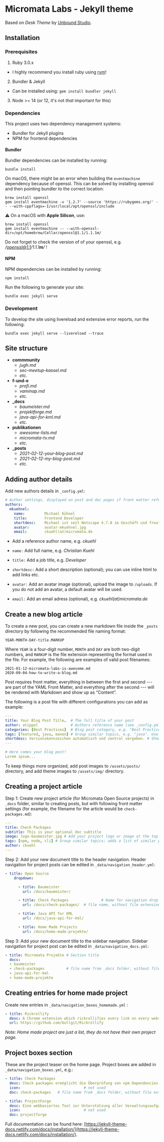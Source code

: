 # Micromata Labs - Jekyll theme

Based on _Desk Theme_ by [Unbound Studio](https://unbound.studio).



## Installation



### Prerequisites

1. Ruby 3.0.x
  - I highly recommend you install ruby using [rvm](https://rvm.io/)!
2. Bundler & Jekyll
  - Can be installed using: `gem install bundler jekyll`
3. Node >= 14 (or 12, it's not *that* important for this)

### Dependencies

This project uses two dependency management systems:
- Bundler for Jekyll plugins
- NPM for frontend dependencies



#### Bundler

Bundler dependencies can be installed by running:
```shell
bundle install
```

On macOS, there might be an error when  building the `eventmachine` dependency because of openssl. 
This can be solved by installing openssl and then pointing bundler to the correct location:

```shell
brew install openssl
gem install eventmachine -v '1.2.7' --source 'https://rubygems.org/' -- --with-cppflags=-I/usr/local/opt/openssl/include
```

⚠️ On a macOS with **Apple Silicon**, use:

```shell
brew install openssl
gem install eventmachine -- --with-openssl-dir=/opt/homebrew/Cellar/openssl@1.1/1.1.1m/
```
Do not forget to check the version of of your openssl, e.g. */openssl@1.1/1.1.1**m**/* !



#### NPM

NPM dependencies can be installed by running:
```shell
npm install
```

Run the following to generate your site:
```shell
bundle exec jekyll serve
```



### Development

To develop the site using livereload and extensive error reports, run the following:
```shell
bundle exec jekyll serve --livereload --trace
```



## Site structure

- **commmunity**
  - *jugh.md*
  - *sec-meetup-kassel.md*
  - *etc.*
- **f-und-e**
  - *profi.md*
  - *vaminap.md*
  - *etc.*
- **_docs**
  - *baumeister.md*
  - *projektforge.md*
  - *java-api-for-kml.md*
  - *etc.*
- **publikationen**
  - *awesome-lists.md*
  - *micromata-tv.md*
  - *etc.*
- **_posts**
  - *2021-02-12-your-blog-post.md*
  - *2021-02-12-my-blog-post.md*
  - *etc.*

## Adding author details

Add new authors details in `_config.yml`:
```yaml
# Author settings, displayed on post and doc pages if front matter references author name e.g. author: ckuehl
authors:
  mkuehnel:
    name:         Michael Kühnel
    title:        Frontend Developer
    shortdesc:    Michael ist seit Netscape 4.7.8 im Geschäft und freut sich, dass dank Webstandards seitdem alles besser wird. Folge Michael bei <a href="https://twitter.com/mkuehnel">Twitter</a> oder <a href="https://github.com/mischah">GitHub</a>.
    avatar:       avatar-mkuehnel.jpg
    email:        ckuehl(at)micromata.de
```

- Add a reference author name, e.g. *ckuehl*

- `name:` Add full name, e.g. *Christian Kuehl*

- `title:` Add a job title, e.g. *Developer*

- `shortdesc:` Add a short description (optional); you can use inline html to add links etc.

- `avatar:` Add an avatar image (optional), upload the image to `/uploads`. If you do not add an avatar, a default avatar will be used.

- `email:` Add an email adress (optional), e.g. *ckuehl(at)micromata.de*

  

## Create a new blog article

To create a new post, you can create a new markdown file inside the `_posts` directory by following the recommended file naming format:
```
YEAR-MONTH-DAY-title.MARKUP
```
Where `YEAR` is a four-digit number, `MONTH` and `DAY` are both two-digit numbers, and `MARKUP` is the file extension representing the format used in the file. For example, the following are examples of valid post filenames:

```
2021-01-12-micromata-labs-is-awesome.md
2020-09-04-how-to-write-a-blog.md
```

Post requires front matter, everything in between the first and second --- are part of the YAML Front Matter, and everything after the second --- will be rendered with Markdown and show up as “Content”.

The following is a post file with different configurations you can add as example:

```yaml
---
title: Your Blog Post Title…  # The full title of your post
author: atippel               # Authors reference name (see _config.yml)
categories: [Best Practices]  # Blog post category, e.g. "Best Practices", "Quick Tips" (these are the only categories at the moment)
tags: [featured, java, maven] # Group similar topics, e.g. "java". Use "featured", if you want to show up the new blog post on the home page.
shortdesc: Versionskennzeichen automatisch und zentral vergeben. # Show as a short description of your blog post on the home page
---

# Here comes your blog post!
Lorem ipsum...
```

To keep things more organized, add post images to `/assets/posts/` directory, and add theme images to `/assets/img/` directory.



## Creating a project article

Step 1: Create new project article (for Micromata Open Source projects) in `_docs` folder, similar to creating posts, but with following front matter settings (for example, the filename for the article would be `check-packages.md`):

```yml
---
title: Check Packages
subtitle: This is your optional doc subtitle
image: logo-baumeister.jpg # Add your project logo or image at the top of the page (optional)
tags: [npm, node, cli] # Group similar topics; adds a list of similar projects at page bottom (optional)
author: ckuehl
---
```
Step 2: Add your new document title to the header navigation.
Header navigation for project posts can be edited in `_data/navigation_header.yml`:

```yml
- title: Open Source
    dropdown:

      - title: Baumeister
        url: /docs/baumeister/

      - title: Check Packages				# Name for navigation drop down
        url: /docs/check-packages/	# file name, without file extension

      - title: Java API for KML
        url: /docs/java-api-for-kml/

      - title: Home Made Projects
        url: /docs/home-made-projekte/
```

Step 3: Add your new document title to the sidebar navigation.
Sidebar navigation for project post can be edited in `_data/navigation_docs.yml`:

```yml
- title: Micromata Projekte # Section title
  docs:
  - baumeister
  - check-packages          # file name from _docs folder, without file extension
  - java-api-for-kml
  - home-made-projekte
```



## Creating entries for home made project

Create new  entries in `_data/navigation_boxes_homemade.yml` :

```yml
- title: Rickrollify
  desc: A Chrome extension which rickrollifies every link on every website – Psst!
  url: https://github.com/bullgit/Rickrollify
```

*Note: Home made project are just a list, they do not have their own project page.*

##  Project boxes section

These are the project teaser on the home page. Project boxes are added in `_data/navigation_boxes.yml`, e.g.:

```yml
- title: Check Packages
  desc: Check packages ermöglicht die Überprüfung von npm Dependencies eines Projektes via whitelisting (oder blacklisting).
  icon:								# not used
  doc: check-packages	# file name from _docs folder, without file extension

- title: ProjectForge
  desc: Eine webbasiertes Tool zur Unterstützung aller Verwaltungsaufgaben im Projektmanagement und der Unternehmensorganisation.
  icon:								# not used
  doc: projectforge
```




Full documentation can be found here: [https://jekyll-theme-docs.netlify.com/docs/installation/](https://jekyll-theme-docs.netlify.com/docs/installation/).
